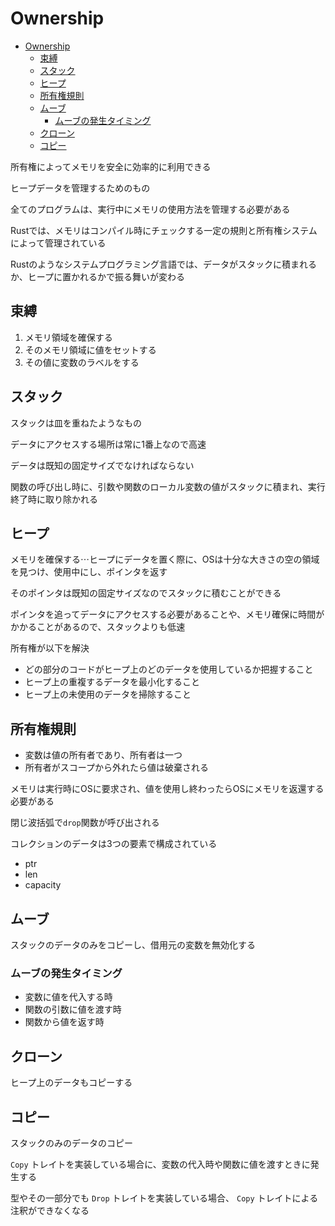 # Ownership

- [Ownership](#ownership)
  - [束縛](#束縛)
  - [スタック](#スタック)
  - [ヒープ](#ヒープ)
  - [所有権規則](#所有権規則)
  - [ムーブ](#ムーブ)
    - [ムーブの発生タイミング](#ムーブの発生タイミング)
  - [クローン](#クローン)
  - [コピー](#コピー)

所有権によってメモリを安全に効率的に利用できる

ヒープデータを管理するためのもの

全てのプログラムは、実行中にメモリの使用方法を管理する必要がある

Rustでは、メモリはコンパイル時にチェックする一定の規則と所有権システムによって管理されている

Rustのようなシステムプログラミング言語では、データがスタックに積まれるか、ヒープに置かれるかで振る舞いが変わる

## 束縛

1. メモリ領域を確保する
2. そのメモリ領域に値をセットする
3. その値に変数のラベルをする

## スタック

スタックは皿を重ねたようなもの

データにアクセスする場所は常に1番上なので高速

データは既知の固定サイズでなければならない

関数の呼び出し時に、引数や関数のローカル変数の値がスタックに積まれ、実行終了時に取り除かれる

## ヒープ

メモリを確保する⋯ヒープにデータを置く際に、OSは十分な大きさの空の領域を見つけ、使用中にし、ポインタを返す

そのポインタは既知の固定サイズなのでスタックに積むことができる

ポインタを追ってデータにアクセスする必要があることや、メモリ確保に時間がかかることがあるので、スタックよりも低速

所有権が以下を解決

- どの部分のコードがヒープ上のどのデータを使用しているか把握すること
- ヒープ上の重複するデータを最小化すること
- ヒープ上の未使用のデータを掃除すること

## 所有権規則

- 変数は値の所有者であり、所有者は一つ
- 所有者がスコープから外れたら値は破棄される

メモリは実行時にOSに要求され、値を使用し終わったらOSにメモリを返還する必要がある

閉じ波括弧で`drop`関数が呼び出される

コレクションのデータは3つの要素で構成されている

- ptr
- len
- capacity

## ムーブ

スタックのデータのみをコピーし、借用元の変数を無効化する

### ムーブの発生タイミング

- 変数に値を代入する時
- 関数の引数に値を渡す時
- 関数から値を返す時

## クローン

ヒープ上のデータもコピーする

## コピー

スタックのみのデータのコピー

`Copy` トレイトを実装している場合に、変数の代入時や関数に値を渡すときに発生する

型やその一部分でも `Drop` トレイトを実装している場合、 `Copy` トレイトによる注釈ができなくなる
